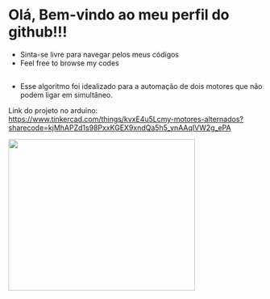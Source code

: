 # Olá, Bem-vindo ao meu perfil do github!!!
- Sinta-se livre para navegar pelos meus códigos
- Feel free to browse my codes
##
- Esse algoritmo foi idealizado para a automação de dois motores que não podem ligar em simultâneo.

Link do projeto no arduino: https://www.tinkercad.com/things/kvxE4u5Lcmy-motores-alternados?sharecode=kjMhAPZd1s98PxxKGEX9xndQa5h5_ynAAqIVW2g_ePA

<div>
  <img align="center" height="300" width="370" src=https://cdn.discordapp.com/attachments/458415830754000896/1201925606510436413/Screenshot_17.png?ex=65cb9773&is=65b92273&hm=287a6dcc592700cdfb16843ed5a406b439acd7a6ef6977b4be817f0bb236d3e5&>
</div>
